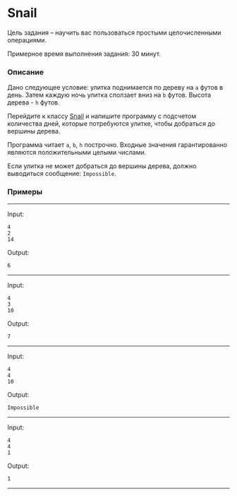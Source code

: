 # Snail
Цель задания – научить вас пользоваться простыми целочисленными операциями.

Примерное время выполнения задания: 30 минут.

### Описание
Дано следующее условие: улитка поднимается по дереву на `a` футов в день. Затем каждую ночь улитка сползает вниз на `b` футов. Высота дерева - `h` футов.

Перейдите к классу  [Snail](/src/Snail.java) и напишите программу с подсчетом количества дней, которые потребуются улитке, чтобы добраться до вершины дерева.

Программа читает `a`, `b`, `h` построчно. Входные значения гарантированно являются положительными целыми числами.

Если улитка не может добраться до вершины дерева, должно выводиться сообщение: `Impossible`.

### Примеры

---
Input:
```
4
2
14
```

Output:
```
6
```

---
Input:
```
4
3
10
```

Output:
```
7
```

---
Input:
```
4
4
10
```

Output:
```
Impossible
```

---
Input:
```
4
4
1
```

Output:
```
1
```

---
